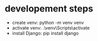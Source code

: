 # developement steps

- create venv: python -m venv venv
- activate venv: .\venv\Scripts\activate
- install Django: pip install django
